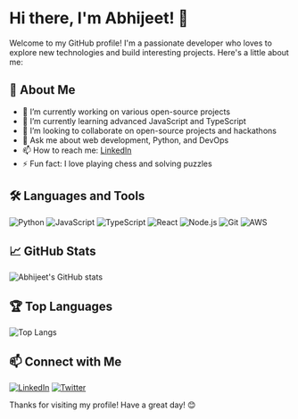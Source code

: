 # Hi there, I'm Abhijeet! 👋

Welcome to my GitHub profile! I'm a passionate developer who loves to explore new technologies and build interesting projects. Here's a little about me:

## 🚀 About Me

- 🔭 I’m currently working on various open-source projects
- 🌱 I’m currently learning advanced JavaScript and TypeScript
- 👯 I’m looking to collaborate on open-source projects and hackathons
- 💬 Ask me about web development, Python, and DevOps
- 📫 How to reach me: [LinkedIn](https://www.linkedin.com/in/abhijeet0717/)
- ⚡ Fun fact: I love playing chess and solving puzzles

## 🛠️ Languages and Tools

![Python](https://img.shields.io/badge/Python-3776AB?style=for-the-badge&logo=python&logoColor=white)
![JavaScript](https://img.shields.io/badge/JavaScript-F7DF1E?style=for-the-badge&logo=javascript&logoColor=black)
![TypeScript](https://img.shields.io/badge/TypeScript-007ACC?style=for-the-badge&logo=typescript&logoColor=white)
![React](https://img.shields.io/badge/React-61DAFB?style=for-the-badge&logo=react&logoColor=black)
![Node.js](https://img.shields.io/badge/Node.js-339933?style=for-the-badge&logo=nodedotjs&logoColor=white)
![Git](https://img.shields.io/badge/Git-F05032?style=for-the-badge&logo=git&logoColor=white)
![AWS](https://img.shields.io/badge/AWS-232F3E?style=for-the-badge&logo=amazon-aws&logoColor=white)

## 📈 GitHub Stats

![Abhijeet's GitHub stats](https://github-readme-stats.vercel.app/api?username=abhijeet0717&show_icons=true&theme=radical)

## 🏆 Top Languages

![Top Langs](https://github-readme-stats.vercel.app/api/top-langs/?username=abhijeet0717&layout=compact&theme=radical)

## 📫 Connect with Me

[![LinkedIn](https://img.shields.io/badge/LinkedIn-0077B5?style=for-the-badge&logo=linkedin&logoColor=white)](https://www.linkedin.com/in/abhijeet0717/)
[![Twitter](https://img.shields.io/badge/Twitter-1DA1F2?style=for-the-badge&logo=twitter&logoColor=white)](https://twitter.com/abhijeet0717)

Thanks for visiting my profile! Have a great day! 😊
